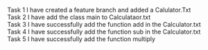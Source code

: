 Task 1
I have created a feature branch and added a Calulator.Txt
<br>
Task 2
I have add the class main to  Calculataor.txt
<br>
Task 3
I have successfully add the function add in the Calculator.txt
<br>
Task 4
I have successfully add the function sub in the Calculator.txt
<br>
Task 5
I have successfully add the function multiply
<br> 

